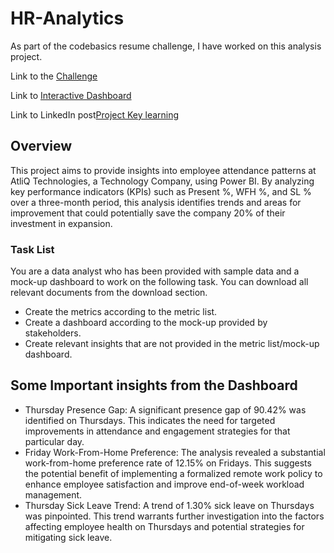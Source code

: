 # HR-Analytics

As part of the codebasics resume challenge, I have worked on this analysis project.

Link to the [Challenge](https://codebasics.io/challenge/codebasics-resume-project-challenge)

Link to [Interactive Dashboard](https://www.novypro.com/project/hr-analysis-44)

Link to LinkedIn post[Project Key learning](https://www.linkedin.com/feed/update/urn:li:ugcPost:7181701088616611842/)

## Overview

This project aims to provide insights into employee attendance patterns at AtliQ Technologies, a Technology Company, using Power BI. By analyzing key performance indicators (KPIs) such as Present %, WFH %, and SL % over a three-month period, this analysis identifies trends and areas for improvement that could potentially save the company 20% of their investment in expansion.


### Task List

You are a data analyst who has been provided with sample data and a mock-up dashboard to work on the following task. You can download all relevant documents from the download section.

- Create the metrics according to the metric list. 
- Create a dashboard according to the mock-up provided by stakeholders. 
- Create relevant insights that are not provided in the metric list/mock-up dashboard.



## Some Important insights from the Dashboard

- Thursday Presence Gap: A significant presence gap of 90.42% was identified on Thursdays. This indicates the need for targeted improvements in attendance and      engagement strategies for that particular day.
- Friday Work-From-Home Preference: The analysis revealed a substantial work-from-home preference rate of 12.15% on Fridays. This suggests the potential benefit of implementing a formalized remote work policy to enhance employee satisfaction and improve end-of-week workload management.
- Thursday Sick Leave Trend: A trend of 1.30% sick leave on Thursdays was pinpointed. This trend warrants further investigation into the factors affecting employee health on Thursdays and potential strategies for mitigating sick leave.

